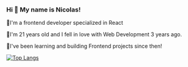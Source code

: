 ### Hi 👋 My name is Nicolas!

🔵I'm a frontend developer specialized in React

🔵I'm 21 years old and I fell in love with Web Development 3 years ago.

🔵I've been learning and building Frontend projects since then!

[![Top Langs](https://github-readme-stats.vercel.app/api/top-langs/?username=NicolasMagnabosco)](https://github.com/anuraghazra/github-readme-stats)
